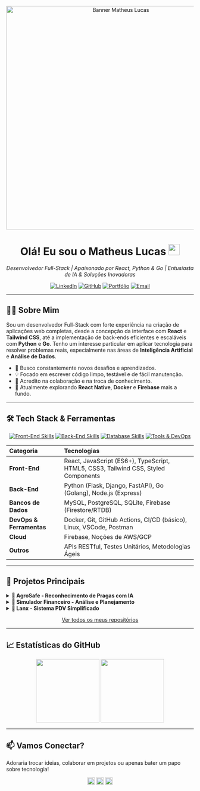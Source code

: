 <p align="center">
  <img src="URL_PARA_UM_BANNER_LEGAL_SE_TIVER" alt="Banner Matheus Lucas" width="600"/>
</p>

<h1 align="center">Olá! Eu sou o Matheus Lucas <img src="https://media.giphy.com/media/hvRJCLFzcasrR4ia7z/giphy.gif" width="30px"></h1>

<p align="center">
  <em>Desenvolvedor Full-Stack | Apaixonado por React, Python & Go | Entusiasta de IA & Soluções Inovadoras</em>
</p>

<p align="center">
  <a href="https://linkedin.com/in/matheussouza1s" target="_blank"><img src="https://img.shields.io/badge/LinkedIn-0077B5?style=for-the-badge&logo=linkedin&logoColor=white" alt="LinkedIn"></a>
  <a href="https://github.com/MatheusLucas01" target="_blank"><img src="https://img.shields.io/badge/GitHub-181717?style=for-the-badge&logo=github&logoColor=white" alt="GitHub"></a>
  <a href="https://matheuscode.com.br" target="_blank"><img src="https://img.shields.io/badge/Portfólio-FF5733?style=for-the-badge&logo=firefox&logoColor=white" alt="Portfólio"></a>
  <a href="mailto:matheuslucasdesouza22@gmail.com"><img src="https://img.shields.io/badge/Email-D14836?style=for-the-badge&logo=gmail&logoColor=white" alt="Email"></a>
</p>

---

## 👨‍💻 Sobre Mim

Sou um desenvolvedor Full-Stack com forte experiência na criação de aplicações web completas, desde a concepção da interface com **React** e **Tailwind CSS**, até a implementação de back-ends eficientes e escaláveis com **Python** e **Go**. Tenho um interesse particular em aplicar tecnologia para resolver problemas reais, especialmente nas áreas de **Inteligência Artificial** e **Análise de Dados**.

*   🚀 Busco constantemente novos desafios e aprendizados.
*   💡 Focado em escrever código limpo, testável e de fácil manutenção.
*   🤝 Acredito na colaboração e na troca de conhecimento.
*   🌱 Atualmente explorando **React Native**, **Docker** e **Firebase** mais a fundo.

---

## 🛠️ Tech Stack & Ferramentas

<div align="center">
  <a href="#"><img src="https://skillicons.dev/icons?i=react,js,ts,html,css,tailwind" alt="Front-End Skills"/></a>
  <a href="#"><img src="https://skillicons.dev/icons?i=python,go,nodejs,express" alt="Back-End Skills"/></a>
  <a href="#"><img src="https://skillicons.dev/icons?i=mysql,postgres,firebase" alt="Database Skills"/></a>
  <a href="#"><img src="https://skillicons.dev/icons?i=docker,git,githubactions,linux,vscode" alt="Tools & DevOps"/></a>
</div>

| Categoria     | Tecnologias                                       |
| :------------ | :------------------------------------------------ |
| **Front-End** | React, JavaScript (ES6+), TypeScript, HTML5, CSS3, Tailwind CSS, Styled Components |
| **Back-End**  | Python (Flask, Django, FastAPI), Go (Golang), Node.js (Express) |
| **Bancos de Dados** | MySQL, PostgreSQL, SQLite, Firebase (Firestore/RTDB) |
| **DevOps & Ferramentas** | Docker, Git, GitHub Actions, CI/CD (básico), Linux, VSCode, Postman |
| **Cloud**     | Firebase, Noções de AWS/GCP                      |
| **Outros**    | APIs RESTful, Testes Unitários, Metodologias Ágeis |

---

## 🎯 Projetos Principais

<details>
  <summary><strong>🚜 AgroSafe - Reconhecimento de Pragas com IA</strong></summary>
  <br>
  Plataforma web que utiliza modelos de Visão Computacional para identificar pragas em imagens de lavouras, fornecendo diagnósticos rápidos para o agronegócio.
  <br>
  <em><strong>Destaques:</strong> Treinamento de modelo IA, API RESTful, Interface interativa.</em>
  <br>
  <strong>Tecnologias:</strong> Python (TensorFlow/Keras, Flask), React, Docker.
  <br>
  🔗 [Ver no GitHub](https://github.com/MatheusLucas01/agrosafe)
</details>

<details>
  <summary><strong>💸 Simulador Financeiro - Análise e Planejamento</strong></summary>
  <br>
  Aplicação web para simular cenários de investimento, calcular juros compostos e auxiliar no planejamento financeiro pessoal ou empresarial com gráficos interativos.
  <br>
  <em><strong>Destaques:</strong> Cálculos financeiros complexos, Visualização de dados (Chart.js), Arquitetura desacoplada (potencial para microsserviços).</em>
  <br>
  <strong>Tecnologias:</strong> React, Go (cálculos), Python (API), MySQL.
  <br>
  🔗 [Ver no GitHub](https://github.com/MatheusLucas01/simulador-financeiro)
</details>

<details>
  <summary><strong>🍔 Lanx - Sistema PDV Simplificado</strong></summary>
  <br>
  Sistema desktop desenvolvido para um negócio familiar, focado no controle de caixa, registro de vendas e gerenciamento básico de estoque para lanchonetes.
  <br>
  <em><strong>Destaques:</strong> Solução prática para um problema real, Interface gráfica simples (Tkinter).</em>
  <br>
  <strong>Tecnologias:</strong> Python, Tkinter, SQLite.
  <br>
  🔗 [Ver no GitHub](https://github.com/MatheusLucas01/lanx)
</details>

<p align="center">
  <a href="https://github.com/MatheusLucas01?tab=repositories">Ver todos os meus repositórios</a>
</p>

---

## 📈 Estatísticas do GitHub

<p align="center">
  <picture>
    <source media="(prefers-color-scheme: dark)" srcset="https://github-readme-stats.vercel.app/api?username=MatheusLucas01&show_icons=true&theme=radical&include_all_commits=true&count_private=true">
    <source media="(prefers-color-scheme: light)" srcset="https://github-readme-stats.vercel.app/api?username=MatheusLucas01&show_icons=true&theme=default&include_all_commits=true&count_private=true">
    <img height="170em" src="https://github-readme-stats.vercel.app/api?username=MatheusLucas01&show_icons=true&theme=default&include_all_commits=true&count_private=true" />
  </picture>
  <picture>
    <source media="(prefers-color-scheme: dark)" srcset="https://github-readme-stats.vercel.app/api/top-langs/?username=MatheusLucas01&layout=compact&langs_count=8&theme=radical">
    <source media="(prefers-color-scheme: light)" srcset="https://github-readme-stats.vercel.app/api/top-langs/?username=MatheusLucas01&layout=compact&langs_count=8&theme=default">
    <img height="170em" src="https://github-readme-stats.vercel.app/api/top-langs/?username=MatheusLucas01&layout=compact&langs_count=8&theme=default" />
  </picture>
</p>

---

## 📫 Vamos Conectar?

Adoraria trocar ideias, colaborar em projetos ou apenas bater um papo sobre tecnologia!

<p align="center">
  <a href="https://linkedin.com/in/matheussouza1s" target="_blank"><code><img height="20" src="https://img.shields.io/badge/LinkedIn-0077B5?style=flat&logo=linkedin&logoColor=white"></code></a>
  <a href="mailto:matheuslucasdesouza22@gmail.com"><code><img height="20" src="https://img.shields.io/badge/Gmail-D14836?style=flat&logo=gmail&logoColor=white"></code></a>
  <a href="https://matheuscode.com.br" target="_blank"><code><img height="20" src="https://img.shields.io/badge/Website-FF5733?style=flat&logo=firefox&logoColor=white"></code></a>
</p>

